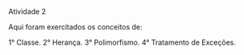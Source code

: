 Atividade 2

Aqui foram exercitados os conceitos de: 

1° Classe.
2° Herança.
3° Polimorfismo.
4° Tratamento de Exceções.
